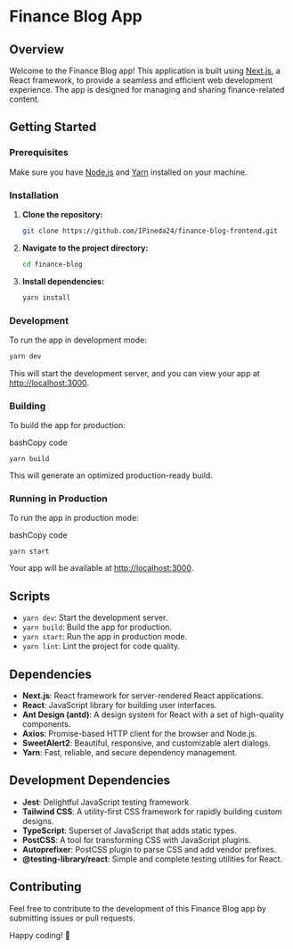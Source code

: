 # Finance Blog App

## Overview

Welcome to the Finance Blog app! This application is built using [Next.js](https://nextjs.org/), a React framework, to provide a seamless and efficient web development experience. The app is designed for managing and sharing finance-related content.

## Getting Started

### Prerequisites

Make sure you have [Node.js](https://nodejs.org/) and [Yarn](https://yarnpkg.com/) installed on your machine.

### Installation

1. **Clone the repository:**

   ```bash
   git clone https://github.com/IPineda24/finance-blog-frontend.git
   ```

2. **Navigate to the project directory:**

   ```bash
   cd finance-blog
   ```

3. **Install dependencies:**

   ```bash
   yarn install
   ```

### Development

To run the app in development mode:

```bash
yarn dev
```

This will start the development server, and you can view your app at [http://localhost:3000](http://localhost:3000/).

### Building

To build the app for production:

bashCopy code

`yarn build`

This will generate an optimized production-ready build.

### Running in Production

To run the app in production mode:

bashCopy code

`yarn start`

Your app will be available at [http://localhost:3000](http://localhost:3000/).

## Scripts

- `yarn dev`: Start the development server.
- `yarn build`: Build the app for production.
- `yarn start`: Run the app in production mode.
- `yarn lint`: Lint the project for code quality.

## Dependencies

- **Next.js**: React framework for server-rendered React applications.
- **React**: JavaScript library for building user interfaces.
- **Ant Design (antd)**: A design system for React with a set of high-quality components.
- **Axios**: Promise-based HTTP client for the browser and Node.js.
- **SweetAlert2**: Beautiful, responsive, and customizable alert dialogs.
- **Yarn**: Fast, reliable, and secure dependency management.

## Development Dependencies

- **Jest**: Delightful JavaScript testing framework.
- **Tailwind CSS**: A utility-first CSS framework for rapidly building custom designs.
- **TypeScript**: Superset of JavaScript that adds static types.
- **PostCSS**: A tool for transforming CSS with JavaScript plugins.
- **Autoprefixer**: PostCSS plugin to parse CSS and add vendor prefixes.
- **@testing-library/react**: Simple and complete testing utilities for React.

## Contributing

Feel free to contribute to the development of this Finance Blog app by submitting issues or pull requests.

Happy coding! 🚀
